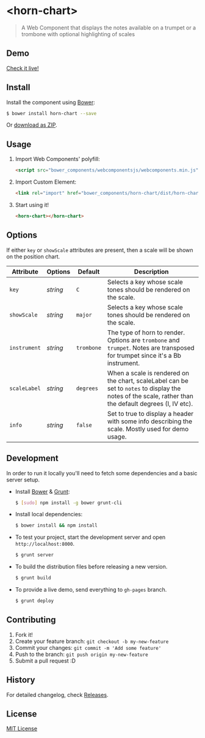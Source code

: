 # &lt;horn-chart&gt;

> A Web Component that displays the notes available on a trumpet or a trombone with optional highlighting of scales

## Demo

[Check it live!](http://sambaker.github.io/horn-chart)

## Install

Install the component using [Bower](http://bower.io/):

```sh
$ bower install horn-chart --save
```

Or [download as ZIP](https://github.com/sambaker/horn-chart/archive/master.zip).

## Usage

1. Import Web Components' polyfill:

    ```html
    <script src="bower_components/webcomponentsjs/webcomponents.min.js"></script>
    ```

2. Import Custom Element:

    ```html
    <link rel="import" href="bower_components/horn-chart/dist/horn-chart.html">
    ```

3. Start using it!

    ```html
    <horn-chart></horn-chart>
    ```

## Options

If either `key` or `showScale` attributes are present, then a scale will be shown on the position chart.

Attribute     | Options     | Default      | Description
---           | ---         | ---          | ---
`key`         | *string*    | `C`          | Selects a key whose scale tones should be rendered on the scale.
`showScale`   | *string*    | `major`      | Selects a key whose scale tones should be rendered on the scale.
`instrument`  | *string*    | `trombone`   | The type of horn to render. Options are `trombone` and `trumpet`. Notes are transposed for trumpet since it's a Bb instrument.
`scaleLabel`  | *string*    | `degrees`    | When a scale is rendered on the chart, scaleLabel can be set to `notes` to display the notes of the scale, rather than the default degrees (I, IV etc).
`info`        | *string*    | `false`      | Set to true to display a header with some info describing the scale. Mostly used for demo usage.


## Development

In order to run it locally you'll need to fetch some dependencies and a basic server setup.

* Install [Bower](http://bower.io/) & [Grunt](http://gruntjs.com/):

    ```sh
    $ [sudo] npm install -g bower grunt-cli
    ```

* Install local dependencies:

    ```sh
    $ bower install && npm install
    ```

* To test your project, start the development server and open `http://localhost:8000`.

    ```sh
    $ grunt server
    ```

* To build the distribution files before releasing a new version.

    ```sh
    $ grunt build
    ```

* To provide a live demo, send everything to `gh-pages` branch.

    ```sh
    $ grunt deploy
    ```

## Contributing

1. Fork it!
2. Create your feature branch: `git checkout -b my-new-feature`
3. Commit your changes: `git commit -m 'Add some feature'`
4. Push to the branch: `git push origin my-new-feature`
5. Submit a pull request :D

## History

For detailed changelog, check [Releases](https://github.com/sambaker/horn-chart/releases).

## License

[MIT License](http://opensource.org/licenses/MIT)
